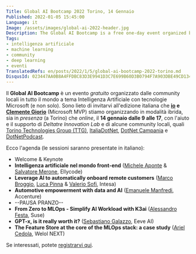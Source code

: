 ```yaml
---
Title: Global AI Bootcamp 2022 Torino, 14 Gennaio
Published: 2022-01-05 15:45:00
Language: it
Image: /assets/images/global-ai-2022-header.jpg
Description: The Global AI Bootcamp is a free one-day event organized by local communities all over the world focused on Artificial Intelligence. I'd like to invite you to the Italian one that me and Clemente Giorio are organizing in hybrid mode, both in presence (in Turin, Italy) and online on January 14th.
Tags:
- intelligenza artificiale
- machine learning
- community
- deep learning
- eventi
TranslatedRefs: en/posts/2022/1/5/global-ai-bootcamp-2022-torino.md
DisqusId: 023447AA0B8A4FFDBC83D3E9941D3C7E699B60D3B0794F7A903DBE49CD134AAA
---
```

Il **Global AI Bootcamp** &egrave; un evento *gratuito* organizzato dalle community locali in tutto il mondo a tema Intelligenza Artificiale con tecnologie Microsoft (e non solo).
Sono lieto di invitarvi all'edizione italiana che **[io](https://www.linkedin.com/in/gianni-rosa-gallina-b206a821/) e [Clemente Giorio](https://www.linkedin.com/in/clemente-giorio-03a61811/)** (Microsoft MVP)  stiamo organizzando in modalit&agrave; ibrida, sia in *presenza* (a Torino) che *online*, il **14 gennaio dalle 9 alle 17**, con l'aiuto e il supporto di *Deltatre Innovation Lab* e di alcune community locali, quali <a href="http://www.torinotechnologiesgroup.it/" target="_blank">Torino Technologies Group (TTG)</a>, <a href="https://www.facebook.com/ItaliaDotNet/" target="_blank">ItaliaDotNet</a>, <a href="https://dotnetcampania.org/" target="_blank">DotNet Campania</a> e <a href="http://dotnetpodcast.com/" target="_blank">DotNetPodcast</a>.

Ecco l'agenda (le sessioni saranno presentate in italiano):

- Welcome & Keynote
- **Intelligenza artificiale nel mondo front-end** ([Michele Aponte](https://it.linkedin.com/in/apomic80) & [Salvatore Merone](https://it.linkedin.com/in/meronz), Ellycode)
- **Leverage AI to automatically onboard remote customers** ([Marco Broggio](https://it.linkedin.com/in/marcobroggio), [Luca Pinna](https://www.linkedin.com/in/luca-pinna-944a39164/) & [Valerio Sofi](https://www.linkedin.com/in/valerio-sofi-95405b14b/), Intesa)
- **Automotive empowerment with data and AI** ([Emanuele Manfredi](https://it.linkedin.com/in/emanuele-manfredi-68291327), Accenture)
- --PAUSA PRANZO--
- **From Zero to MLOps - Simplify AI Workload with K3ai** ([Alessandro Festa](https://www.linkedin.com/in/alfweb/), Suse)
- **GPT-x, is it really worth it?** ([Sebastiano Galazzo](https://www.linkedin.com/in/sebastianogalazzo/), Eeve AI)
- **The Feature Store at the core of the MLOps stack: a case study** ([Ariel Cedola](https://it.linkedin.com/in/arielcedola), Welol NEXT)

Se interessati, potete <a href="https://www.eventbrite.it/e/biglietti-global-ai-bootcamp-2022-italy-227746575137" target="_blank">registrarvi qui</a>.

<!-- Sessions will be presented in *Italian* on [Youtube](https://www.youtube.com/watch?v=gnYWVsEbSsg) / [Facebook](https://www.facebook.com/108960177483382/posts/225696525809746/) / [Twitch](https://www.twitch.tv/DILA_social) -->

